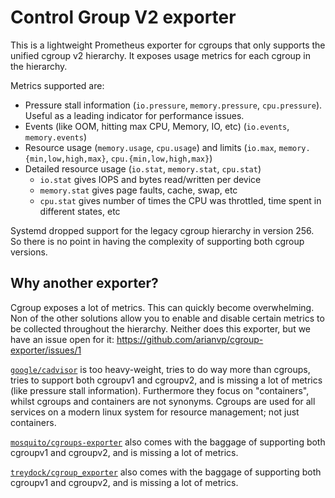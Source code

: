 # Control Group V2 exporter

This is a lightweight Prometheus exporter for cgroups that only supports
the unified cgroup v2 hierarchy. It exposes usage metrics for each cgroup
in the hierarchy.

Metrics supported are:

* Pressure stall information (`io.pressure`, `memory.pressure`, `cpu.pressure`). Useful as a leading indicator for performance issues.
* Events (like OOM, hitting max CPU, Memory, IO, etc) (`io.events`, `memory.events`)
* Resource usage (`memory.usage`, `cpu.usage`) and limits (`io.max`, `memory.{min,low,high,max}`, `cpu.{min,low,high,max}`)
* Detailed resource usage (`io.stat`, `memory.stat`, `cpu.stat`)
    - `io.stat` gives IOPS and bytes read/written per device
    - `memory.stat` gives page faults, cache, swap, etc
    - `cpu.stat` gives number of times the CPU was throttled, time spent in different states, etc


Systemd dropped support for the legacy cgroup hierarchy in version 256.
So there is no point in having the complexity of supporting both cgroup
versions.


## Why another exporter?

Cgroup exposes a lot of metrics. This can quickly become overwhelming. Non
of the other solutions allow you to enable and disable certain metrics to be
collected throughout the hierarchy. Neither does this exporter, but we have
an issue open for it: https://github.com/arianvp/cgroup-exporter/issues/1

[`google/cadvisor`](https://github.com/google/cadvisor) is too heavy-weight, tries to
do way more than cgroups, tries to support both cgroupv1 and cgroupv2, and is
missing a lot of metrics (like pressure stall information). Furthermore they
focus on "containers", whilst cgroups and containers are not synonyms. Cgroups
are used for all services on a modern linux system for resource management; not just containers.

[`mosquito/cgroups-exporter`](https://github.com/mosquito/cgroups-exporter) also comes with the
baggage of supporting both cgroupv1 and cgroupv2, and is missing a lot of metrics.


[`treydock/cgroup_exporter`](https://github.com/treydock/cgroup_exporter) also comes with the
baggage of supporting both cgroupv1 and cgroupv2, and is missing a lot of metrics.

